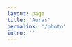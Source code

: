 ```yaml
---
layout: page
title: 'Auras'
permalink: '/photo'
intro: ''
---
```

<div id="p5-canvas" class="photo-preview-container"></div>

<div class="questions-container invisible">
  <div class="question-option question-option-retake">
    <i class="fas fa-sync-alt"></i>
  </div>

  <div class="question-option question-option-share">
    <i class="fas fa-share"></i>
  </div>
</div>

<script src="https://cdnjs.cloudflare.com/ajax/libs/p5.js/0.6.0/p5.min.js"></script>
<script src="https://cdnjs.cloudflare.com/ajax/libs/p5.js/0.6.0/addons/p5.dom.min.js"></script>
<script src="{{ site.baseurl }}/js/photo.js"></script>
